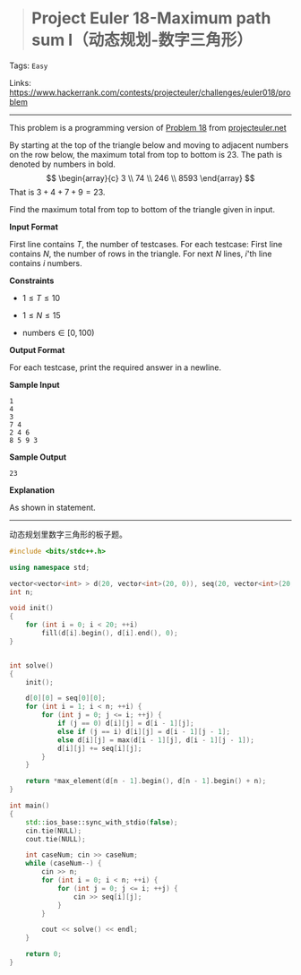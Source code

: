 > # Project Euler 18-Maximum path sum I（动态规划-数字三角形）

Tags: `Easy`

Links: https://www.hackerrank.com/contests/projecteuler/challenges/euler018/problem

-----

This problem is a programming version of [Problem 18](https://projecteuler.net/problem=18) from [projecteuler.net](https://projecteuler.net/)

By starting at the top of the triangle below and moving to adjacent numbers on the row below, the maximum total from top to bottom is $23$. The path is denoted by numbers in bold.
$$
\begin{array}{c}
3 \\
74 \\
246 \\
8593
\end{array}
$$
That is $3+4+7+9=23$.

Find the maximum total from top to bottom of the triangle given in input.

**Input Format**

First line contains $T$, the number of testcases. For each testcase:
First line contains $N$, the number of rows in the triangle.
For next $N$ lines, $i$'th line contains $i$ numbers.

**Constraints**

* $1 \leq T \leq 10$
* $1 \leq N \leq 15$

* $\text{numbers} \in [0, 100)$

**Output Format**

For each testcase, print the required answer in a newline.

**Sample Input**

```
1
4
3
7 4
2 4 6
8 5 9 3
```

**Sample Output**

```
23
```

**Explanation**

As shown in statement.

------

动态规划里数字三角形的板子题。

```c++
#include <bits/stdc++.h>

using namespace std;

vector<vector<int> > d(20, vector<int>(20, 0)), seq(20, vector<int>(20, 0));
int n;

void init()
{
    for (int i = 0; i < 20; ++i) 
        fill(d[i].begin(), d[i].end(), 0);
}


int solve()
{
    init();

    d[0][0] = seq[0][0];
    for (int i = 1; i < n; ++i) {
        for (int j = 0; j <= i; ++j) {
            if (j == 0) d[i][j] = d[i - 1][j];
            else if (j == i) d[i][j] = d[i - 1][j - 1];
            else d[i][j] = max(d[i - 1][j], d[i - 1][j - 1]);
            d[i][j] += seq[i][j];
        }
    }

    return *max_element(d[n - 1].begin(), d[n - 1].begin() + n);
}

int main()
{
    std::ios_base::sync_with_stdio(false);
    cin.tie(NULL);
    cout.tie(NULL);

    int caseNum; cin >> caseNum;
    while (caseNum--) {
        cin >> n;
        for (int i = 0; i < n; ++i) {
            for (int j = 0; j <= i; ++j) {
                cin >> seq[i][j];
            }
        }

        cout << solve() << endl;
    }

    return 0;
}
```


